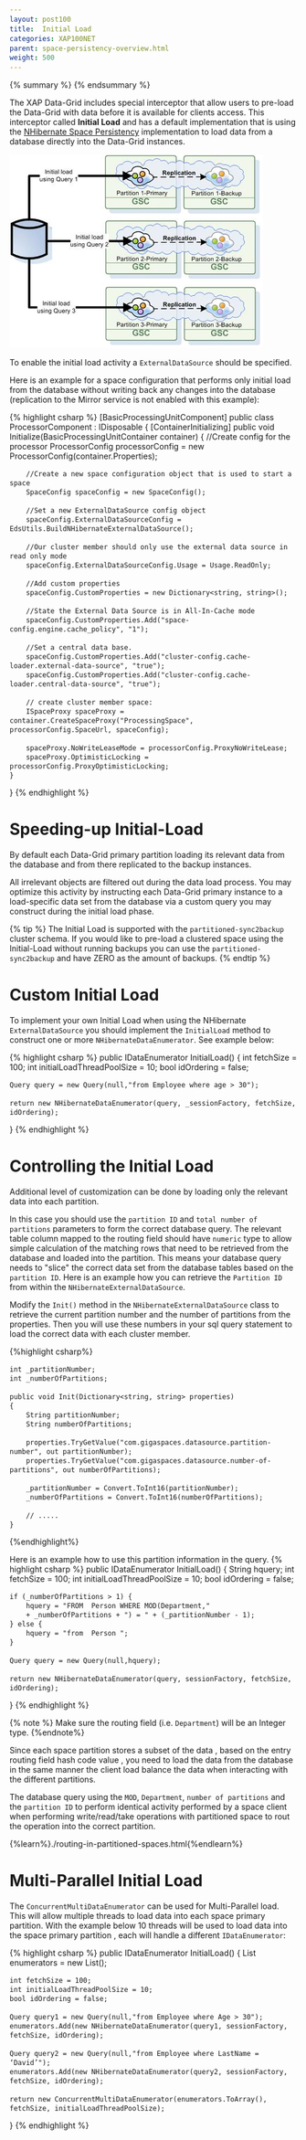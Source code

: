```yaml
---
layout: post100
title:  Initial Load
categories: XAP100NET
parent: space-persistency-overview.html
weight: 500
---
```



{% summary  %} {% endsummary %}



The XAP Data-Grid includes special interceptor that allow users to pre-load the Data-Grid with data before it is available for clients access. This interceptor called **Initial Load** and has a default implementation that is using the [NHibernate Space Persistency](./hibernate-space-persistency.html) implementation to load data from a database directly into the Data-Grid instances.

![eds_initial_load.jpg](/attachment_files/eds_initial_load.jpg)

To enable the initial load activity a `ExternalDataSource` should be specified.

Here is an example for a space configuration that performs only initial load from the database without writing back any changes into the database (replication to the Mirror service is not enabled with this example):

{% highlight csharp %}
[BasicProcessingUnitComponent]
public class ProcessorComponent : IDisposable
{
	[ContainerInitializing]
	public void Initialize(BasicProcessingUnitContainer container)
	{
		//Create config for the processor
		ProcessorConfig processorConfig = new ProcessorConfig(container.Properties);

		//Create a new space configuration object that is used to start a space
		SpaceConfig spaceConfig = new SpaceConfig();

		//Set a new ExternalDataSource config object
		spaceConfig.ExternalDataSourceConfig = EdsUtils.BuildNHibernateExternalDataSource();

		//Our cluster member should only use the external data source in read only mode
		spaceConfig.ExternalDataSourceConfig.Usage = Usage.ReadOnly;

		//Add custom properties
		spaceConfig.CustomProperties = new Dictionary<string, string>();

		//State the External Data Source is in All-In-Cache mode
		spaceConfig.CustomProperties.Add("space-config.engine.cache_policy", "1");

		//Set a central data base.
		spaceConfig.CustomProperties.Add("cluster-config.cache-loader.external-data-source", "true");
		spaceConfig.CustomProperties.Add("cluster-config.cache-loader.central-data-source", "true");

		// create cluster member space:
		ISpaceProxy spaceProxy = container.CreateSpaceProxy("ProcessingSpace", processorConfig.SpaceUrl, spaceConfig);

		spaceProxy.NoWriteLeaseMode = processorConfig.ProxyNoWriteLease;
		spaceProxy.OptimisticLocking = processorConfig.ProxyOptimisticLocking;
    }
}
{% endhighlight %}

# Speeding-up Initial-Load

By default each Data-Grid primary partition loading its relevant data from the database and from there replicated to the backup instances.

All irrelevant objects are filtered out during the data load process. You may optimize this activity by instructing each Data-Grid primary instance to a load-specific data set from the database via a custom query you may construct during the initial load phase.

{% tip %}
The Initial Load is supported with the `partitioned-sync2backup` cluster schema. If you would like to pre-load a clustered space using the Initial-Load without running backups you can use the `partitioned-sync2backup` and have ZERO as the amount of backups.
{% endtip %}




# Custom Initial Load

To implement your own Initial Load when using the NHibernate `ExternalDataSource` you should implement the `InitialLoad` method to construct one or more `NHibernateDataEnumerator`.
See example below:

{% highlight csharp %}
public IDataEnumerator InitialLoad()
{
	int fetchSize = 100;
	int initialLoadThreadPoolSize = 10;
	bool idOrdering = false;

	Query query = new Query(null,"from Employee where age > 30");

	return new NHibernateDataEnumerator(query, _sessionFactory, fetchSize, idOrdering);
}
{% endhighlight %}



# Controlling the Initial Load

Additional level of customization can be done by loading only the relevant data into each partition.

In this case you should use the `partition ID` and `total number of partitions` parameters to form the correct database query.
The relevant table column mapped to the routing field should have `numeric` type to allow simple calculation of the matching rows that need to be retrieved from the database and loaded into the partition. This means your database query needs to "slice" the correct data set from the database tables based on the `partition ID`.
Here is an example how you can retrieve the `Partition ID` from within the `NHibernateExternalDataSource`.

Modify the `Init()` method in the `NHibernateExternalDataSource` class to retrieve the current partition number and the number of partitions from the properties. Then you will use these numbers in your sql query statement to load the correct data with each cluster member.

{%highlight csharp%}

    int _partitionNumber;
    int _numberOfPartitions;

	public void Init(Dictionary<string, string> properties)
	{
        String partitionNumber;
        String numberOfPartitions;

        properties.TryGetValue("com.gigaspaces.datasource.partition-number", out partitionNumber);
        properties.TryGetValue("com.gigaspaces.datasource.number-of-partitions", out numberOfPartitions);

        _partitionNumber = Convert.ToInt16(partitionNumber);
        _numberOfPartitions = Convert.ToInt16(numberOfPartitions);

        // .....
    }

{%endhighlight%}

Here is an example how to use this partition information in the query.
{% highlight csharp %}
public IDataEnumerator InitialLoad()
{
	String hquery;
	int fetchSize = 100;
	int initialLoadThreadPoolSize = 10;
	bool idOrdering = false;

	if (_numberOfPartitions > 1) {
		hquery = "FROM  Person WHERE MOD(Department,"
		+ _numberOfPartitions + ") = " + (_partitionNumber - 1);
	} else {
		hquery = "from  Person ";
	}

	Query query = new Query(null,hquery);

	return new NHibernateDataEnumerator(query, sessionFactory, fetchSize, idOrdering);
}
{% endhighlight %}



{% note %}
Make sure the routing field (i.e. `Department`) will be an Integer type.
{%endnote%}

Since each space partition stores a subset of the data , based on the entry routing field hash code value , you need to load the data from the database in the same manner the client load balance the data when interacting with the different partitions.

The database query using the `MOD`, `Department`, `number of partitions` and the `partition ID` to perform identical activity performed by a space client when performing write/read/take operations with partitioned space to rout the operation into the correct partition.

{%learn%}./routing-in-partitioned-spaces.html{%endlearn%}

# Multi-Parallel Initial Load

The `ConcurrentMultiDataEnumerator` can be used for Multi-Parallel load. This will allow multiple threads to load data into each space primary partition. With the example below 10 threads will be used to load data into the space primary partition , each will handle a different `IDataEnumerator`:

{% highlight csharp %}
public IDataEnumerator InitialLoad()
{
    List<IDataEnumerator> enumerators = new List<IDataEnumerator>();

	int fetchSize = 100;
	int initialLoadThreadPoolSize = 10;
	bool idOrdering = false;

	Query query1 = new Query(null,"from Employee where Age > 30");
	enumerators.Add(new NHibernateDataEnumerator(query1, sessionFactory, fetchSize, idOrdering);

    Query query2 = new Query(null,"from Employee where LastName = ‘David’");
    enumerators.Add(new NHibernateDataEnumerator(query2, sessionFactory, fetchSize, idOrdering);

    return new ConcurrentMultiDataEnumerator(enumerators.ToArray(), fetchSize, initialLoadThreadPoolSize);
}
{% endhighlight %}
